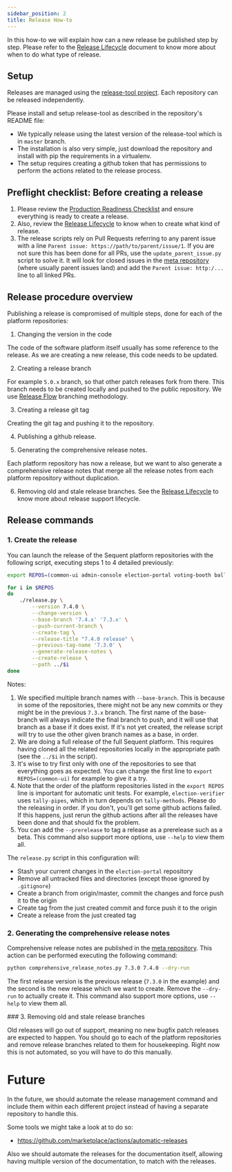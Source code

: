 ```yaml
---
sidebar_position: 2
title: Release How-to
---
```


In this how-to we will explain how can a new release be published step by step.
Please refer to the [Release Lifecycle] document to know more about when to do
what type of release.

## Setup

Releases are managed using the [release-tool project]. Each repository can be
released independently.

Please install and setup release-tool as described in the repository's
README file:
- We typically release using the latest version of the release-tool
which is in `master` branch.
- The installation is also very simple, just download the repository and install
with pip the requirements in a virtualenv.
- The setup requires creating a github token that has permissions to perform
the actions related to the release process.

## Preflight checklist: Before creating a release

1. Please review the [Production Readiness Checklist] and ensure everything is
ready to create a release. 
2. Also, review the [Release Lifecycle] to know when to create what kind of
release.
3. The release scripts rely on Pull Requests referring to any parent issue with
a line `Parent issue: https://path/to/parent/issue/1`. If you are not sure this
has been done for all PRs, use the `update_parent_issue.py` script to solve it.
It will look for closed issues in the [meta repository] (where usually parent
issues land) and add the `Parent issue: http:/...` line to all linked PRs.

## Release procedure overview

Publishing a release is compromised of multiple  steps, done for each of the 
platform repositories:

1. Changing the version in the code

The code of the software platform itself usually has some reference to the
release. As we are creating a new release, this code needs to be updated.

2. Creating a release branch

For example `5.0.x` branch, so that other patch releases fork from there.
This branch needs to be created locally and pushed to the public repository. We
use [Release Flow] branching methodology.

3. Creating a release git tag

Creating the git tag and pushing it to the repository.

4. Publishing a github release.

5. Generating the comprehensive release notes.

Each platform repository has now a release, but we want to also generate a
comprehensive release notes that merge all the release notes from each platform
repository without duplication.

6. Removing old and stale release branches. See the [Release Lifecycle] to
know more about release support lifecycle.

## Release commands

### 1. Create the release

You can launch the release of the Sequent platform repositories with the 
following script, executing steps 1 to 4 detailed previously:

```bash
export REPOS=(common-ui admin-console election-portal voting-booth ballot-box deployment-tool tally-methods tally-pipes election-verifier frestq election-orchestra iam misc-tools mixnet documentation ballot-verifier release-tool)

for i in $REPOS
do
    ./release.py \
        --version 7.4.0 \
        --change-version \
        --base-branch '7.4.x' '7.3.x' \
        --push-current-branch \
        --create-tag \
        --release-title "7.4.0 release" \
        --previous-tag-name '7.3.0' \
        --generate-release-notes \
        --create-release \
        --path ../$i
done
```

Notes:
1. We specified multiple branch names with `--base-branch`. This is 
because in some of the repositories, there might not be any new commits or they
might be in the previous `7.3.x` branch. The first name of the base-branch will
always indicate the final branch to push, and it will use that branch as a base
if it does exist. If it's not yet created, the release script will try to use
the other given branch names as a base, in order.
2. We are doing a full release of the full Sequent platform. This requires
having cloned all the related repositories locally in the appropriate path (see
the `../$i` in the script).
3. It's wise to try first only with one of the repositories to see that
everything goes as expected. You can change the first line to 
`export REPOS=(common-ui)` for example to give it a try.
4. Note that the order of the platform repositories listed in the `export REPOS`
line is important for automatic unit tests. For example, `election-verifier`
uses `tally-pipes`, which in turn depends on `tally-methods`. Please do the
releasing in order. If you don't, you'll get some github actions failed. If this
happens, just rerun the github actions after all the releases have been done and
that should fix the problem.
5. You can add the `--prerelease` to tag a release as a prerelease such as a
beta. This command also support more options, use `--help` to view them all.

The `release.py` script in this configuration will:
- Stash your current changes in the `election-portal` repository
- Remove all untracked files and directories (except those ignored by `.gitignore`)
- Create a branch from origin/master, commit the changes and force push it to
the origin
- Create tag from the just created commit and force push it to the origin
- Create a release from the just created tag

### 2. Generating the comprehensive release notes

Comprehensive release notes are published in the [meta repository]. This action
can be performed executing the following command:

```bash
python comprehensive_release_notes.py 7.3.0 7.4.0 --dry-run
```

The first release version is the previous release (`7.3.0` in the example) and 
the second is the new release which we want to create. Remove the `--dry-run` to
actually create it. This command also support more options, use `--help` to view
them all.

### 3. Removing old and stale release branches

Old releases will go out of support, meaning no new bugfix patch releases are
expected to happen. You should go to each of the platform repositories and
remove release branches related to them for housekeeping. Right now this is not
automated, so you will have to do this manually.

# Future

In the future, we should automate the release management command and include
them within each different project instead of having a separate repository to
handle this.

Some tools we might take a look at to do so:
- https://github.com/marketplace/actions/automatic-releases

Also we should automate the releases for the documentation itself, allowing
having multiple version of the documentation, to match with the releases.

[Release Lifecycle]: release-lifecycle.md
[release-tool project]: https://github.com/sequentech/release-tool
[Release Flow]: http://releaseflow.org/
[Production Readiness Checklist]: production-readiness.md
[meta repository]: https://github.com/sequentech/meta